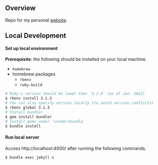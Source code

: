 ## Overview

Repo for my personal [website](https://seiyakobayashi.github.io/).

## Local Development

#### Set up local environment

**Prerequisite**: the following should be installed on your local machine.

- `homebrew`
- homebrew packages
  - `rbenv`
  - `ruby-build`

```sh
# Ruby's version should be lower than '3.2.0' (as of Jan. 2023)
$ rbenv install 3.1.3
# You can also specify version locally (to avoid version conflicts)
$ rbenv global 3.1.3
# Install bundler
$ gem install bundler
# Install gems under 'vendor/bundle'
$ bundle install
```

#### Run local server

Access http://localhost:4000/ after running the following commands.

```sh
$ bundle exec jekyll s
```
